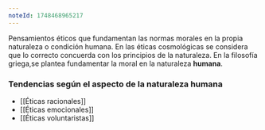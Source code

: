 ```yaml
---
noteId: 1748468965217
---
```


Pensamientos éticos que fundamentan las normas morales en la propia naturaleza o condición humana.
En las éticas cosmológicas se considera que lo correcto concuerda con los principios de la naturaleza.
En la filosofía griega,se plantea fundamentar la moral en la naturaleza **humana**.
### Tendencias según el aspecto de la naturaleza humana
- [[Éticas racionales]]
- [[Éticas emocionales]]
- [[Éticas voluntaristas]]